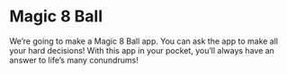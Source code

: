 # Magic 8 Ball

We’re going to make a Magic 8 Ball app. You can ask the app to make all your hard decisions! With this app in your pocket, you’ll always have an answer to life’s many conundrums!
